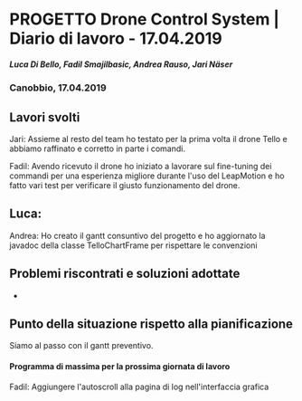 # PROGETTO Drone Control System | Diario di lavoro - 17.04.2019
##### Luca Di Bello, Fadil Smajilbasic, Andrea Rauso, Jari Näser
### Canobbio, 17.04.2019

## Lavori svolti

Jari:
Assieme al resto del team ho testato per la prima volta il drone Tello e abbiamo
raffinato e corretto in parte i comandi.

Fadil:
Avendo ricevuto il drone ho iniziato a lavorare sul fine-tuning dei commandi per una esperienza migliore durante l'uso del LeapMotion e ho fatto vari test per verificare il giusto funzionamento del drone.

Luca:
-

Andrea:
Ho creato il gantt consuntivo del progetto e ho aggiornato la javadoc della
classe TelloChartFrame per rispettare le convenzioni 

## Problemi riscontrati e soluzioni adottate
-

## Punto della situazione rispetto alla pianificazione
Siamo al passo con il gantt preventivo.

#### Programma di massima per la prossima giornata di lavoro
Fadil:
Aggiungere l'autoscroll alla pagina di log nell'interfaccia grafica
